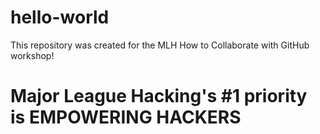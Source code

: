 # hello-world
This repository was created for the MLH How to Collaborate with GitHub workshop!

# Major League Hacking's #1 priority is EMPOWERING HACKERS
